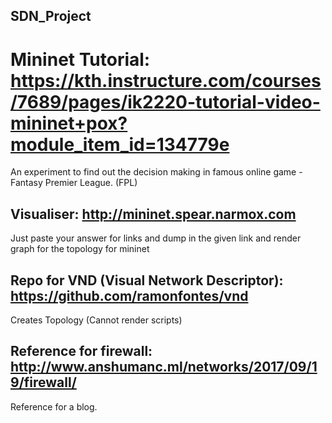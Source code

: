 ## SDN_Project

# Mininet Tutorial: https://kth.instructure.com/courses/7689/pages/ik2220-tutorial-video-mininet+pox?module_item_id=134779e
An experiment to find out the decision making in famous online game - Fantasy Premier League. (FPL)

## Visualiser: http://mininet.spear.narmox.com
Just paste your answer for links and dump in the given link and render graph for the topology for mininet

## Repo for VND (Visual Network Descriptor): https://github.com/ramonfontes/vnd
Creates Topology (Cannot render scripts)

## Reference for firewall: http://www.anshumanc.ml/networks/2017/09/19/firewall/
Reference for a blog.

